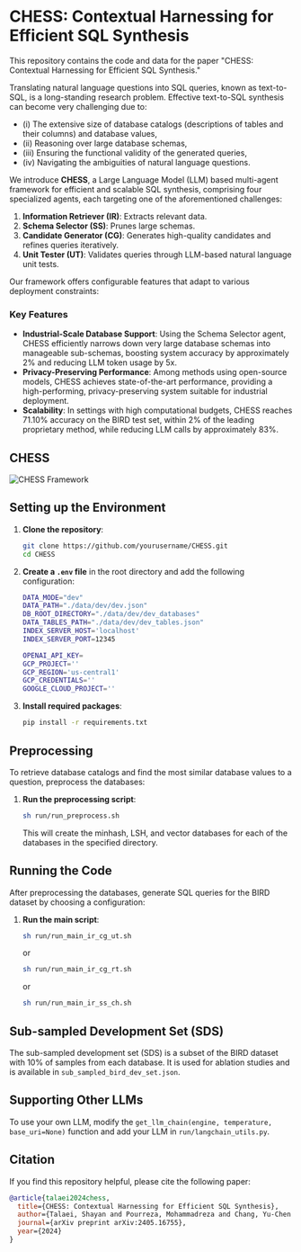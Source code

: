 # CHESS: Contextual Harnessing for Efficient SQL Synthesis

This repository contains the code and data for the paper "CHESS: Contextual Harnessing for Efficient SQL Synthesis."

Translating natural language questions into SQL queries, known as text-to-SQL, is a long-standing research problem. Effective text-to-SQL synthesis can become very challenging due to:
- (i) The extensive size of database catalogs (descriptions of tables and their columns) and database values,
- (ii) Reasoning over large database schemas,
- (iii) Ensuring the functional validity of the generated queries,
- (iv) Navigating the ambiguities of natural language questions.

We introduce **CHESS**, a Large Language Model (LLM) based multi-agent framework for efficient and scalable SQL synthesis, comprising four specialized agents, each targeting one of the aforementioned challenges:

1. **Information Retriever (IR)**: Extracts relevant data.
2. **Schema Selector (SS)**: Prunes large schemas.
3. **Candidate Generator (CG)**: Generates high-quality candidates and refines queries iteratively.
4. **Unit Tester (UT)**: Validates queries through LLM-based natural language unit tests.

Our framework offers configurable features that adapt to various deployment constraints:

### Key Features

- **Industrial-Scale Database Support**: Using the Schema Selector agent, CHESS efficiently narrows down very large database schemas into manageable sub-schemas, boosting system accuracy by approximately 2% and reducing LLM token usage by 5x.
- **Privacy-Preserving Performance**: Among methods using open-source models, CHESS achieves state-of-the-art performance, providing a high-performing, privacy-preserving system suitable for industrial deployment.
- **Scalability**: In settings with high computational budgets, CHESS reaches 71.10% accuracy on the BIRD test set, within 2% of the leading proprietary method, while reducing LLM calls by approximately 83%.

## CHESS

![CHESS Framework](images/chess.jpg)

## Setting up the Environment

1. **Clone the repository**:
    ```bash
    git clone https://github.com/yourusername/CHESS.git
    cd CHESS
    ```

2. **Create a `.env` file** in the root directory and add the following configuration:
    ```bash
    DATA_MODE="dev"
    DATA_PATH="./data/dev/dev.json"
    DB_ROOT_DIRECTORY="./data/dev/dev_databases"
    DATA_TABLES_PATH="./data/dev/dev_tables.json"
    INDEX_SERVER_HOST='localhost'
    INDEX_SERVER_PORT=12345

    OPENAI_API_KEY=
    GCP_PROJECT=''
    GCP_REGION='us-central1'
    GCP_CREDENTIALS=''
    GOOGLE_CLOUD_PROJECT=''
    ```

3. **Install required packages**:
    ```bash
    pip install -r requirements.txt
    ```

## Preprocessing

To retrieve database catalogs and find the most similar database values to a question, preprocess the databases:

1. **Run the preprocessing script**:
    ```bash
    sh run/run_preprocess.sh
    ```

    This will create the minhash, LSH, and vector databases for each of the databases in the specified directory.

## Running the Code

After preprocessing the databases, generate SQL queries for the BIRD dataset by choosing a configuration:

1. **Run the main script**:
    ```bash
    sh run/run_main_ir_cg_ut.sh
    ```

    or
    ```bash
    sh run/run_main_ir_cg_rt.sh
    ```

    or

    ```bash
    sh run/run_main_ir_ss_ch.sh
    ```

## Sub-sampled Development Set (SDS)

The sub-sampled development set (SDS) is a subset of the BIRD dataset with 10% of samples from each database. It is used for ablation studies and is available in `sub_sampled_bird_dev_set.json`.

## Supporting Other LLMs

To use your own LLM, modify the `get_llm_chain(engine, temperature, base_uri=None)` function and add your LLM in `run/langchain_utils.py`.

## Citation

If you find this repository helpful, please cite the following paper:

```bibtex
@article{talaei2024chess,
  title={CHESS: Contextual Harnessing for Efficient SQL Synthesis},
  author={Talaei, Shayan and Pourreza, Mohammadreza and Chang, Yu-Chen and Mirhoseini, Azalia and Saberi, Amin},
  journal={arXiv preprint arXiv:2405.16755},
  year={2024}
}
```